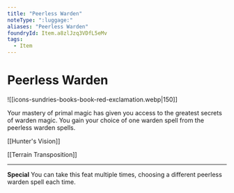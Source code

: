 ```yaml
---
title: "Peerless Warden"
noteType: ":luggage:"
aliases: "Peerless Warden"
foundryId: Item.a8zlJzq3VDfL5eMv
tags:
  - Item
---
```


# Peerless Warden
![[icons-sundries-books-book-red-exclamation.webp|150]]

Your mastery of primal magic has given you access to the greatest secrets of warden magic. You gain your choice of one warden spell from the peerless warden spells.

[[Hunter's Vision]]

[[Terrain Transposition]]

* * *

**Special** You can take this feat multiple times, choosing a different peerless warden spell each time.
